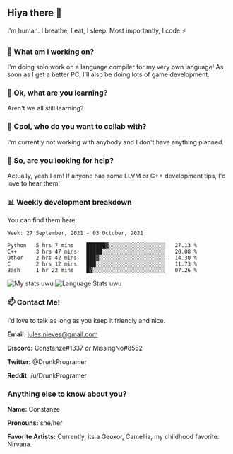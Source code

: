 ## Hiya there 👋

I'm human. I breathe, I eat, I sleep. Most importantly, I code ⚡️

### 🔭 What am I working on?

I'm doing solo work on a language compiler for my very own language! As soon as I get a better PC, I'll also be doing lots of game development.

### 🌱 Ok, what are you learning?

Aren't we all still learning?

### 👯 Cool, who do you want to collab with?

I'm currently not working with anybody and I don't have anything planned.

### 🤔 So, are you looking for help?

Actually, yeah I am! If anyone has some LLVM or C++ development tips, I'd love to hear them!

### 📊 Weekly development breakdown

You can find them here:

<!--START_SECTION:waka-->
```text
Week: 27 September, 2021 - 03 October, 2021

Python   5 hrs 7 mins    ██████▓░░░░░░░░░░░░░░░░░░   27.13 % 
C++      3 hrs 47 mins   █████░░░░░░░░░░░░░░░░░░░░   20.08 % 
Other    2 hrs 42 mins   ███▓░░░░░░░░░░░░░░░░░░░░░   14.30 % 
C        2 hrs 12 mins   ███░░░░░░░░░░░░░░░░░░░░░░   11.73 % 
Bash     1 hr 22 mins    █▓░░░░░░░░░░░░░░░░░░░░░░░   07.26 % 
```
<!--END_SECTION:waka-->
<!-- ![Constanze's wakatime stats](https://github-readme-stats.vercel.app/api/wakatime?username=constanze) -->

![My stats uwu](https://github-readme-stats.vercel.app/api?username=cstanze&show_icons=true&theme=onedark)
![Language Stats uwu](https://github-readme-stats.vercel.app/api/top-langs/?username=cstanze&layout=compact&theme=onedark)

### 📫 Contact Me!

I'd love to talk as long as you keep it friendly and nice.

**Email:** jules.nieves@gmail.com

**Discord:** Constanze#1337 *or* MissingNo#8552

**Twitter:** @DrunkProgramer

**Reddit:** /u/DrunkProgramer

### Anything else to know about you?

**Name:** Constanze

**Pronouns:** she/her

**Favorite Artists:** Currently, its a Geoxor, Camellia, my childhood favorite: Nirvana.

